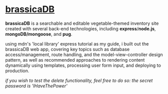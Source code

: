 # [brassicaDB](https://brassicadb.up.railway.app/inventory)

**brassicaDB** is a searchable and editable vegetable-themed inventory site created with several back-end technologies, including **express**/**node.js**, **mongoDB/mongoose**, and **pug**.

using mdn's 'local library' express tutorial as my guide, i built out the brassicaDB web app, covering key topics 
such as database access/management, route handling, and the model-view-controller design pattern, as well as recommended  approaches to rendering content dynamically using templates, processing user form input, and deploying to production.

*if you wish to test the delete functionality, feel free to do so: the secret password is 'IHaveThePower'*